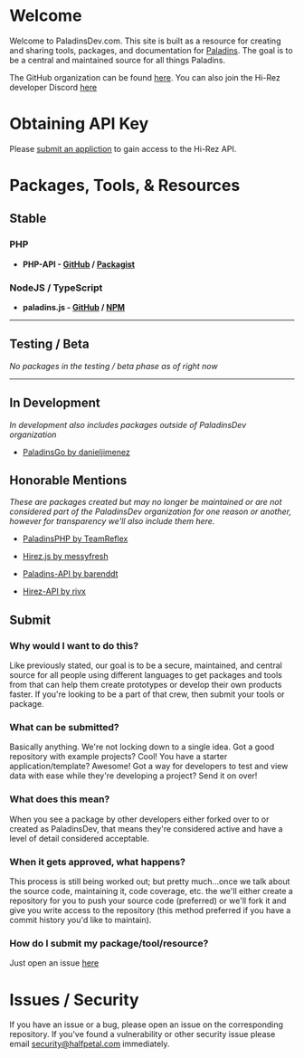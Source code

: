 # Welcome
Welcome to PaladinsDev.com. This site is built as a resource for creating and sharing tools, packages, and documentation for [Paladins](https://www.paladins.com/). The goal is to be a central and maintained source for all things Paladins.

The GitHub organization can be found [here](https://github.com/PaladinsDev). You can also join the Hi-Rez developer Discord [here](https://discord.gg/52Vz34W)

# Obtaining API Key
Please [submit an appliction](https://fs12.formsite.com/HiRez/form48/secure_index.html) to gain access to the Hi-Rez API.

# Packages, Tools, & Resources
## Stable
### PHP
- **PHP-API - [GitHub](https://github.com/PaladinsDev/PHP-API) / [Packagist](https://packagist.org/packages/paladinsdev/php-api)**

### NodeJS / TypeScript
- **paladins.js - [GitHub](https://github.com/PaladinsDev/paladins.js) / [NPM](https://www.npmjs.com/package/paladins.js)**

-------------------------

## Testing / Beta
*No packages in the testing / beta phase as of right now*

-------------------------

## In Development
*In development also includes packages outside of PaladinsDev organization*

- [PaladinsGo by danieljimenez](https://github.com/danieljimenez/PaladinsGo)

## Honorable Mentions
*These are packages created but may no longer be maintained or are not considered part of the PaladinsDev organization for one reason or another, however for transparency we'll also include them here.*


- [PaladinsPHP by TeamReflex](https://github.com/teamreflex/PaladinsPHP)

- [Hirez.js by messyfresh](https://www.npmjs.com/package/hirez.js)

- [Paladins-API by barenddt](https://www.npmjs.com/package/paladins-api)

- [Hirez-API by rivx](https://www.npmjs.com/package/hirez-api)

## Submit
### Why would I want to do this?
Like previously stated, our goal is to be a secure, maintained, and central source for all people using different languages to get packages and tools from that can help them create prototypes or develop their own products faster. If you're looking to be a part of that crew, then submit your tools or package.

### What can be submitted?
Basically anything. We're not locking down to a single idea. Got a good repository with example projects? Cool! You have a starter application/template? Awesome! Got a way for developers to test and view data with ease while they're developing a project? Send it on over!

### What does this mean?
When you see a package by other developers either forked over to or created as PaladinsDev, that means they're considered active and have a level of detail considered acceptable. 

### When it gets approved, what happens?
This process is still being worked out; but pretty much...once we talk about the source code, maintaining it, code coverage, etc. the we'll either create a repository for you to push your source code (preferred) or we'll fork it and give you write access to the repository (this method preferred if you have a commit history you'd like to maintain).

### How do I submit my package/tool/resource? 
Just open an issue [here]()

# Issues / Security
If you have an issue or a bug, please open an issue on the corresponding repository. If you've found a vulnerability or other security issue please email security@halfpetal.com immediately.
